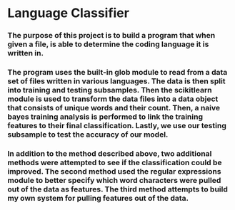 # Language Classifier

### The purpose of this project is to build a program that when given a file, is able to determine the coding language it is written in.

### The program uses the built-in glob module to read from a data set of files written in various languages. The data is then split into training and testing subsamples. Then the scikitlearn module is used to transform the data files into a data object that consists of unique words and their count.  Then, a naive bayes training analysis is performed to link the training features to their final classification. Lastly, we use our testing subsample to test the accuracy of our model.

### In addition to the method described above, two additional methods were attempted to see if the classification could be improved.  The second method used the regular expressions module to better specify which word characters were pulled out of the data as features.  The third method attempts to build my own system for pulling features out of the data.
